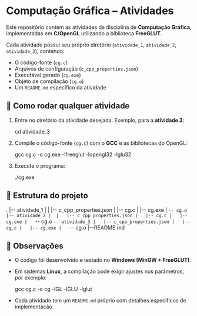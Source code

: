 # Computação Gráfica – Atividades

Este repositório contém as atividades da disciplina de **Computação Gráfica**, implementadas em **C/OpenGL** utilizando a biblioteca **FreeGLUT**.  

Cada atividade possui seu próprio diretório (`atividade_1`, `atividade_2`, `atividade_3`), contendo:
- O código-fonte (`cg.c`)
- Arquivos de configuração (`c_cpp_properties.json`)
- Executável gerado (`cg.exe`)
- Objeto de compilação (`cg.o`)
- Um `README.md` específico da atividade

## 🚀 Como rodar qualquer atividade

1. Entre no diretório da atividade desejada. Exemplo, para a **atividade 3**:

   cd atividade_3

2. Compile o código-fonte (`cg.c`) com o **GCC** e as bibliotecas do OpenGL:

   gcc cg.c -o cg.exe -lfreeglut -lopengl32 -lglu32

3. Execute o programa:

   ./cg.exe

## 📂 Estrutura do projeto

.
|-- atividade_1
| 
|   |-- c_cpp_properties.json
|   |-- cg.c
|   |-- cg.exe
|   `-- cg.o
|-- atividade_2
| 
|   |-- c_cpp_properties.json
|   |-- cg.c
|   |-- cg.exe
|   `-- cg.o
`-- atividade_3
|   |-- c_cpp_properties.json
|   |-- cg.c
|   |-- cg.exe
|   `-- cg.o
|--README.md

## 📝 Observações

- O código foi desenvolvido e testado no **Windows (MinGW + FreeGLUT)**.  
- Em sistemas **Linux**, a compilação pode exigir ajustes nos parâmetros, por exemplo:

   gcc cg.c -o cg -lGL -lGLU -lglut

- Cada atividade tem um `README.md` próprio com detalhes específicos de implementação.
